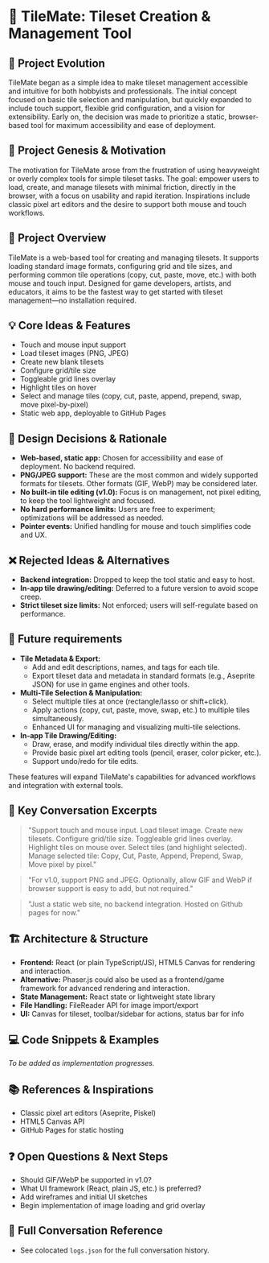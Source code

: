 # 🧩 TileMate: Tileset Creation & Management Tool

## 🔄 Project Evolution
TileMate began as a simple idea to make tileset management accessible and intuitive for both hobbyists and professionals. The initial concept focused on basic tile selection and manipulation, but quickly expanded to include touch support, flexible grid configuration, and a vision for extensibility. Early on, the decision was made to prioritize a static, browser-based tool for maximum accessibility and ease of deployment.

## 🚀 Project Genesis & Motivation
The motivation for TileMate arose from the frustration of using heavyweight or overly complex tools for simple tileset tasks. The goal: empower users to load, create, and manage tilesets with minimal friction, directly in the browser, with a focus on usability and rapid iteration. Inspirations include classic pixel art editors and the desire to support both mouse and touch workflows.

## 📝 Project Overview
TileMate is a web-based tool for creating and managing tilesets. It supports loading standard image formats, configuring grid and tile sizes, and performing common tile operations (copy, cut, paste, move, etc.) with both mouse and touch input. Designed for game developers, artists, and educators, it aims to be the fastest way to get started with tileset management—no installation required.

## 💡 Core Ideas & Features
- Touch and mouse input support
- Load tileset images (PNG, JPEG)
- Create new blank tilesets
- Configure grid/tile size
- Toggleable grid lines overlay
- Highlight tiles on hover
- Select and manage tiles (copy, cut, paste, append, prepend, swap, move pixel-by-pixel)
- Static web app, deployable to GitHub Pages

## 🧩 Design Decisions & Rationale
- **Web-based, static app:** Chosen for accessibility and ease of deployment. No backend required.
- **PNG/JPEG support:** These are the most common and widely supported formats for tilesets. Other formats (GIF, WebP) may be considered later.
- **No built-in tile editing (v1.0):** Focus is on management, not pixel editing, to keep the tool lightweight and focused.
- **No hard performance limits:** Users are free to experiment; optimizations will be addressed as needed.
- **Pointer events:** Unified handling for mouse and touch simplifies code and UX.

## ❌ Rejected Ideas & Alternatives
- **Backend integration:** Dropped to keep the tool static and easy to host.
- **In-app tile drawing/editing:** Deferred to a future version to avoid scope creep.
- **Strict tileset size limits:** Not enforced; users will self-regulate based on performance.

## 🔮 Future requirements
- **Tile Metadata & Export:**
  - Add and edit descriptions, names, and tags for each tile.
  - Export tileset data and metadata in standard formats (e.g., Aseprite JSON) for use in game engines and other tools.
- **Multi-Tile Selection & Manipulation:**
  - Select multiple tiles at once (rectangle/lasso or shift+click).
  - Apply actions (copy, cut, paste, move, swap, etc.) to multiple tiles simultaneously.
  - Enhanced UI for managing and visualizing multi-tile selections.
- **In-app Tile Drawing/Editing:**
  - Draw, erase, and modify individual tiles directly within the app.
  - Provide basic pixel art editing tools (pencil, eraser, color picker, etc.).
  - Support undo/redo for tile edits.

These features will expand TileMate's capabilities for advanced workflows and integration with external tools.

## 💬 Key Conversation Excerpts
> "Support touch and mouse input. Load tileset image. Create new tilesets. Configure grid/tile size. Toggleable grid lines overlay. Highlight tiles on mouse over. Select tiles (and highlight selected). Manage selected tile: Copy, Cut, Paste, Append, Prepend, Swap, Move pixel by pixel."

> "For v1.0, support PNG and JPEG. Optionally, allow GIF and WebP if browser support is easy to add, but not required."

> "Just a static web site, no backend integration. Hosted on Github pages for now."

## 🏗️ Architecture & Structure
- **Frontend:** React (or plain TypeScript/JS), HTML5 Canvas for rendering and interaction. 
- **Alternative:** Phaser.js could also be used as a frontend/game framework for advanced rendering and interaction.
- **State Management:** React state or lightweight state library
- **File Handling:** FileReader API for image import/export
- **UI:** Canvas for tileset, toolbar/sidebar for actions, status bar for info

## 💻 Code Snippets & Examples
*To be added as implementation progresses.*

## 📚 References & Inspirations
- Classic pixel art editors (Aseprite, Piskel)
- HTML5 Canvas API
- GitHub Pages for static hosting

## ❓ Open Questions & Next Steps
- Should GIF/WebP be supported in v1.0?
- What UI framework (React, plain JS, etc.) is preferred?
- Add wireframes and initial UI sketches
- Begin implementation of image loading and grid overlay

## 🔗 Full Conversation Reference
- See colocated `logs.json` for the full conversation history.
